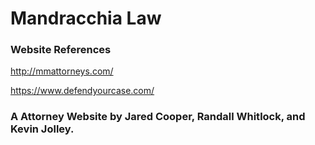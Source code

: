 # Mandracchia Law

### Website References

http://mmattorneys.com/

https://www.defendyourcase.com/

### A Attorney Website by Jared Cooper, Randall Whitlock, and Kevin Jolley.

